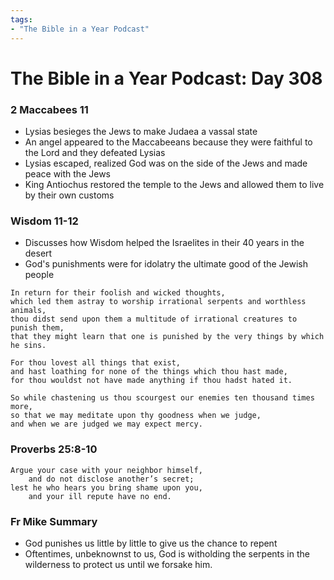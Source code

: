 ```yaml
---
tags:
- "The Bible in a Year Podcast"
---
```


# The Bible in a Year Podcast: Day 308

### 2 Maccabees 11
- Lysias besieges the Jews to make Judaea a vassal state
- An angel appeared to the Maccabeeans because they were faithful to the 
Lord and they defeated Lysias
- Lysias escaped, realized God was on the side of the Jews and made peace 
with the Jews
- King Antiochus restored the temple to the Jews and allowed them to live
by their own customs


### Wisdom 11-12 
- Discusses how Wisdom helped the Israelites in their 40 years in the desert
- God's punishments were for idolatry the ultimate good of the Jewish people

```
In return for their foolish and wicked thoughts,
which led them astray to worship irrational serpents and worthless animals,
thou didst send upon them a multitude of irrational creatures to punish them,
that they might learn that one is punished by the very things by which he sins.
```

```
For thou lovest all things that exist,
and hast loathing for none of the things which thou hast made,
for thou wouldst not have made anything if thou hadst hated it.
```

```
So while chastening us thou scourgest our enemies ten thousand times more,
so that we may meditate upon thy goodness when we judge,
and when we are judged we may expect mercy.
```

### Proverbs 25:8-10
```
Argue your case with your neighbor himself,
    and do not disclose another’s secret;
lest he who hears you bring shame upon you,
    and your ill repute have no end.
```

### Fr Mike Summary
- God punishes us little by little to give us the chance to repent 
- Oftentimes, unbeknownst to us, God is witholding the serpents in the 
wilderness to protect us until we forsake him.

